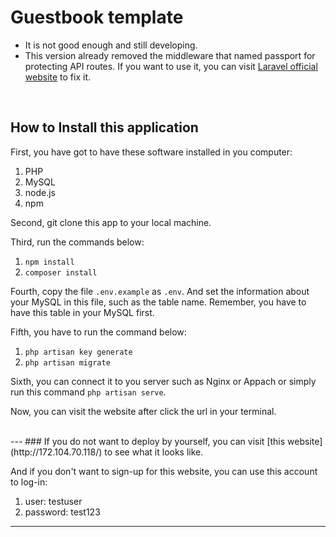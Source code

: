 # Guestbook template

* It is not good enough and still developing.
* This version already removed the middleware that named passport for protecting API routes. If you want to use it, you can visit [Laravel official website](https://laravel.com/docs/9.x/passport#main-content) to fix it.


<br>

## How to Install this application
First, you have got to have these software installed in you computer:
1. PHP
2. MySQL
3. node.js
4. npm

Second, git clone this app to your local machine.

Third, run the commands below:
1. `npm install`
2. `composer install`

Fourth, copy the file `.env.example` as `.env`. And set the information about your MySQL in this file, such as the table name. Remember, you have to have this table in your MySQL first.

Fifth, you have to run the command below:
1. `php artisan key generate`
2. `php artisan migrate`

Sixth, you can connect it to you server such as Nginx or Appach or simply run this command `php artisan serve`.

Now, you can visit the website after click the url in your terminal.


<br>
---
### If you do not want to deploy by yourself, you can visit [this website](http://172.104.70.118/)  to see what it looks like.

And if you don't want to sign-up for this website, you can use this account to log-in:

1. user: testuser
2. password: test123 

---